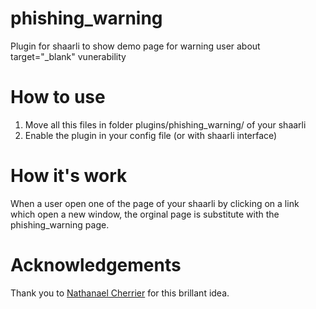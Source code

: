 # phishing_warning
Plugin for shaarli to show demo page for warning user about target="_blank" vunerability

# How to use
   1. Move all this files in folder plugins/phishing_warning/ of your shaarli
   2. Enable the plugin in your config file (or with shaarli interface)

# How it's work
When a user open one of the page of your shaarli by clicking on a link which open a new window, the orginal page is substitute with the phishing_warning page.

#  Acknowledgements
Thank you to [Nathanael Cherrier](https://blog.nathanaelcherrier.com/) for this brillant idea.
